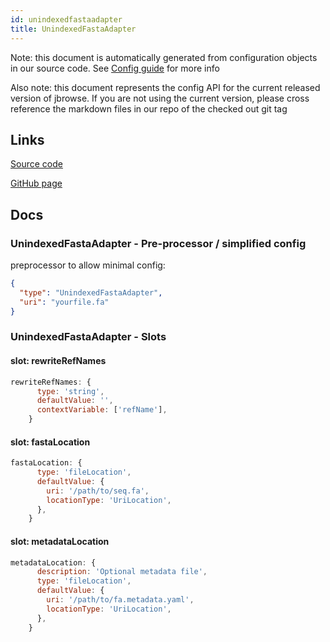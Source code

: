 ```yaml
---
id: unindexedfastaadapter
title: UnindexedFastaAdapter
---
```


Note: this document is automatically generated from configuration objects in our
source code. See [Config guide](/docs/config_guide) for more info

Also note: this document represents the config API for the current released
version of jbrowse. If you are not using the current version, please cross
reference the markdown files in our repo of the checked out git tag

## Links

[Source code](https://github.com/GMOD/jbrowse-components/blob/main/plugins/sequence/src/UnindexedFastaAdapter/configSchema.ts)

[GitHub page](https://github.com/GMOD/jbrowse-components/tree/main/website/docs/config/UnindexedFastaAdapter.md)

## Docs

### UnindexedFastaAdapter - Pre-processor / simplified config

preprocessor to allow minimal config:

```json
{
  "type": "UnindexedFastaAdapter",
  "uri": "yourfile.fa"
}
```

### UnindexedFastaAdapter - Slots

#### slot: rewriteRefNames

```js
rewriteRefNames: {
      type: 'string',
      defaultValue: '',
      contextVariable: ['refName'],
    }
```

#### slot: fastaLocation

```js
fastaLocation: {
      type: 'fileLocation',
      defaultValue: {
        uri: '/path/to/seq.fa',
        locationType: 'UriLocation',
      },
    }
```

#### slot: metadataLocation

```js
metadataLocation: {
      description: 'Optional metadata file',
      type: 'fileLocation',
      defaultValue: {
        uri: '/path/to/fa.metadata.yaml',
        locationType: 'UriLocation',
      },
    }
```
